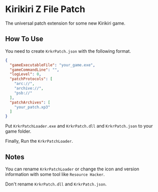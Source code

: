 # Kirikiri Z File Patch

The universal patch extension for some new Kirikiri game.

## How To Use

You need to create `KrkrPatch.json` with the following format.

```json
{
  "gameExecutableFile": "your_game.exe",
  "gameCommandLine": "",
  "logLevel": 0,
  "patchProtocols": [
    "arc://",
    "archive://",
    "psb://"
  ],
  "patchArchives": [
    "your_patch.xp3"
  ]
}
```

Put `KrkrPatchLoader.exe` and `KrkrPatch.dll` and `KrkrPatch.json` to your game folder.

Finally, Run the `KrkrPatchLoader`.

## Notes

You can rename `KrkrPatchLoader` or change the icon and version information with some tool like `Resource Hacker`.

Don't rename `KrkrPatch.dll` and `KrkrPatch.json`.

